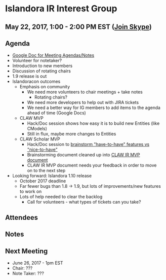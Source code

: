# Islandora IR Interest Group
## May 22, 2017, 1:00 - 2:00 PM EST ([Join Skype](https://join.skype.com/s7ntDOmjhbjT))

## Agenda
* [Google Doc for Meeting Agendas/Notes](https://docs.google.com/document/d/1IpFSUFM8HfEaQIv008W6lxmCUwl_Xm-Wxs0V0fPWEZQ/edit?usp=sharing)
* Volunteer for notetaker?
* Introduction to new members
* Discussion of rotating chairs
* 1.9 release is out
* Islandoracon outcomes
  * Emphasis on community
    * We need more volunteers to chair meetings + take notes
      * Rotating chairs?
    * We need more developers to help out with JIRA tickets
    * We need a better way for IG members to add items to the agenda ahead of time (Google Docs)
  * CLAW MVP
    * Hack/Doc session shows how easy it is to build new Entities (like CModels)
    * Still in flux, maybe more changes to Entities
  * CLAW Scholar MVP
    * Hack/Doc session to [brainstorm "have-to-have" features vs "nice-to-have"](https://docs.google.com/document/d/1GzJGbk1HUBn838npIJVxmbvXv7lQXPzg9FJt6K32aEs/edit?usp=sharing)
    * Brainstorming document cleaned up into [CLAW IR MVP document](https://docs.google.com/document/d/1pFpL1PK1Tk3FSini2nZeDajw8PyXnh-2xBNOnM6fbvM/edit?usp=sharing)
    * CLAW IR MVP document needs your feedback in order to move on to the next step
* Looking forward: Islandora 1.10 release
  * October 2017 deadline
  * Far fewer bugs than 1.8 -> 1.9, but lots of improvements/new features to work on
  * Lots of help needed to clear the backlog
    * Call for volunteers - what types of tickets can you take?

## Attendees

## Notes

## Next Meeting
* June 26, 2017 - 1pm EST
* Chair: ???
* Note Taker: ???
